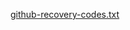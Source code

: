 [github-recovery-codes.txt](https://github.com/github/docs/files/6804466/github-recovery-codes.txt)
